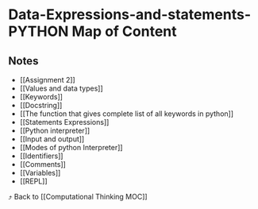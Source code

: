 # Data-Expressions-and-statements-PYTHON Map of Content


## Notes
- [[Assignment 2]]
- [[Values and data types]]
- [[Keywords]]
- [[Docstring]]
- [[The function that gives complete list of all keywords in python]]
- [[Statements  Expressions]]
- [[Python interpreter]]
- [[Input and output]]
- [[Modes of python Interpreter]]
- [[Identifiers]]
- [[Comments]]
- [[Variables]]
- [[REPL]]

⤴️ Back to [[Computational Thinking MOC]]